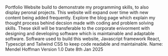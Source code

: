 Portfolio Website build to demonstrate my programming skills, to also display peronal projects.
This website will expand over time with new content being added frequently.
Explore the blog page which explain my thought process behind decsion made with coding and problem solving skills.
These skill will be transferable to the corporate enivorment with designing and developing software which is maintainable and adaptable software. 
Software used to build this website, Javascript framework React, Typescipt and Tailwind CSS to keep code readable and maintainable.
Name: Mendel Hoffman
Version 1.0 
Date 8th Jan 2025
